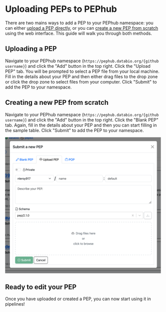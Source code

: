 # Uploading PEPs to PEPhub

There are two mains ways to add a PEP to your PEPhub namespace: you can either [upload a PEP directly](#uploading-a-pep), or you can [create a new PEP from scratch](#creating-a-new-pep-from-scratch) using the web interface. This guide will walk you through both methods.

## Uploading a PEP

Navigate to your PEPhub namespace (`https://pephub.databio.org/{github username}`) and click the "Add" button in the top right. Click the "Upload PEP" tab. You will be prompted to select a PEP file from your local machine. Fill in the details about your PEP and then either drag files to the drop zone or click the drop zone to select files from your computer. Click "Submit" to add the PEP to your namespace.

## Creating a new PEP from scratch

Navigate to your PEPhub namespace (`https://pephub.databio.org/{github username}`) and click the "Add" button in the top right. Click the "Blank PEP" tab. Again, fill in the details about your PEP and then you can start filling in the sample table. Click "Submit" to add the PEP to your namespace.

![Submission form for a new PEP](../img/add-pep-form.png)

## Ready to edit your PEP

Once you have uploaded or created a PEP, you can now start using it in pipelines!
